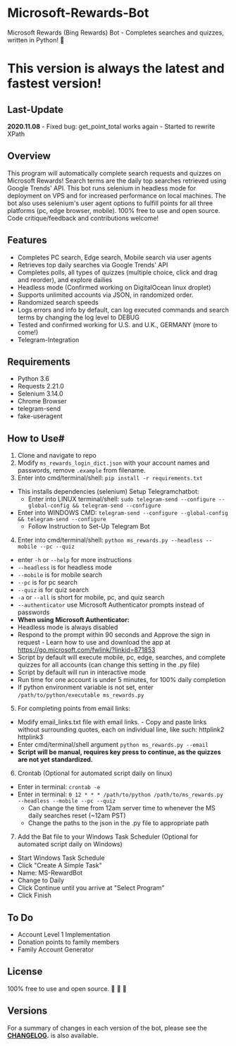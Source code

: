 # Microsoft-Rewards-Bot
Microsoft Rewards (Bing Rewards) Bot - Completes searches and quizzes, written in Python! :raised_hands:
# This version is always the latest and fastest version!
## Last-Update
**2020.11.08**
    - Fixed bug: get_point_total works again 
    - Started to rewrite XPath

## Overview
This program will automatically complete search requests and quizzes on Microsoft Rewards! Search terms are the daily top searches retrieved using Google Trends' API. This bot runs selenium in headless mode for deployment on VPS and for increased performance on local machines. The bot also uses selenium's user agent options to fulfill points for all three platforms (pc, edge browser, mobile). 100% free to use and open source. Code critique/feedback and contributions welcome!
## Features
- Completes PC search, Edge search, Mobile search via user agents
- Retrieves top daily searches via Google Trends' API
- Completes polls, all types of quizzes (multiple choice, click and drag and reorder), and explore dailies
- Headless mode (Confirmed working on DigitalOcean linux droplet)
- Supports unlimited accounts via JSON, in randomized order.
- Randomized search speeds
- Logs errors and info by default, can log executed commands and search terms by changing the log level to DEBUG
- Tested and confirmed working for U.S. and U.K., GERMANY (more to come!)
- Telegram-Integration
## Requirements
- Python 3.6
- Requests 2.21.0
- Selenium 3.14.0
- Chrome Browser
- telegram-send
- fake-useragent
## How to Use#
1.  Clone and navigate to repo
2.  Modify `ms_rewards_login_dict.json` with your account names and passwords,
remove `.example` from filename.
3.  Enter into cmd/terminal/shell: `pip install -r requirements.txt`
- This installs dependencies (selenium)
Setup Telegramchatbot: 
	- Enter into LINUX terminal/shell: `sudo telegram-send --configure --global-config && telegram-send --configure`
- Enter into WINDOWS CMD: `telegram-send --configure --global-config && telegram-send --configure`
	- Follow Instruction to Set-Up Telegram Bot 
4.  Enter into cmd/terminal/shell: `python ms_rewards.py --headless --mobile --pc --quiz`
- enter `-h` or `--help` for more instructions
- `--headless` is for headless mode
- `--mobile` is for mobile search
- `--pc` is for pc search
- `--quiz` is for quiz search
- `-a` or `--all` is short for mobile, pc, and quiz search
- `--authenticator` use Microsoft Authenticator prompts instead of
passwords
- **When using Microsoft Authenticator:**
- Headless mode is always disabled
- Respond to the prompt within 90 seconds and Approve the sign in request - Learn how to use and download the app at <https://go.microsoft.com/fwlink/?linkid=871853>
- Script by default will execute mobile, pc, edge, searches, and complete quizzes for all accounts (can change this setting in the .py file)
- Script by default will run in interactive mode
- Run time for one account is under 5 minutes, for 100% daily completion
- If python environment variable is not set, enter `/path/to/python/executable ms_rewards.py`
5.  For completing points from email links:
- Modify email_links.txt file with email links. - Copy and paste links without surrounding quotes, each on individual line, like such:
  httplink2
  httplink3
- Enter cmd/terminal/shell argument `python ms_rewards.py --email`
- **Script will be manual, requires key press to continue, as the quizzes
  are not yet standardized.**
6.  Crontab (Optional for automated script daily on linux)
- Enter in terminal: `crontab -e`
- Enter in terminal: `0 12 * * * /path/to/python /path/to/ms_rewards.py --headless --mobile --pc --quiz`
  - Can change the time from 12am server time to whenever the MS daily searches reset (~12am PST)
  - Change the paths to the json in the .py file to appropriate path
7.  Add the Bat file to your Windows Task Scheduler (Optional for automated script daily on Windows)
- Start Windows Task Schedule
- Click "Create A Simple Task"
- Name: MS-RewardBot
- Change to Daily
- Click Continue until you arrive at "Select Program"
- Click Finish

## To Do
- Account Level 1 Implementation
- Donation points to family members
- Family Account Generator
## License
100% free to use and open source. :see_no_evil: :hear_no_evil: :speak_no_evil:
## Versions
For a summary of changes in each version of the bot, please see the
**[CHANGELOG](CHANGELOG.md).**
is also available.
